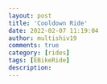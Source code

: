 ```yaml
---
layout: post
title: 'Cooldown Ride'
date: 2022-02-07 11:19:04
author: multishiv19
comments: true
category: [rides]
tags: [EBikeRide]
description: 
---
```


<div width='100%' class='strava-embed-placeholder' data-embed-type='activity' data-embed-id='6647484740'></div>
<script src='https://strava-embeds.com/embed.js'></script>

